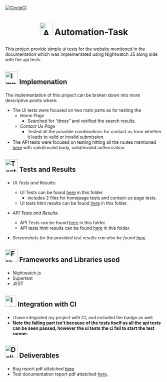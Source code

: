 [![CircleCI](https://dl.circleci.com/status-badge/img/gh/RanaMohamed99/Automation-Task/tree/main.svg?style=svg)](https://dl.circleci.com/status-badge/redirect/gh/RanaMohamed99/Automation-Task/tree/main)

# <p align="center"><img src="https://cdn2.iconfinder.com/data/icons/testing-software-2-filled-outline/128/Testing_Software_2_-_Ps_Style_-_1-08-512.png" width="40" title="Automation-Task"> Automation-Task </p>
This project provide simple ui tests for the website mentioned in the documentation which was implementated using Nightwatch JS along side with the api tests.

## <p align="left"><img src="https://png.pngtree.com/png-vector/20230412/ourmid/pngtree-implementation-flat-icon-vector-png-image_6701398.png" width="40" title="Implemenation"> Implemenation </p>
 The implementation of this project can be broken down into more descriptive points where:
   - The Ui tests were focused on two main parts as for testing the
        - *Home Page*
           - Searched for “dress” and verified the search results.
        - *Contact Us Page*
           - Tested all the possible combinations for contact us form whether it leads to valid or invalid submission.
   - The API tests were focused on testing hitting all the routes mentioned [here](https://www.npmjs.com/package/mock-user-auth?activeTab=readme) with valid/invalid body, 
     valid/invalid authorization.

## <p align="left"><img src="https://www.pngplay.com/wp-content/uploads/6/Exam-Logo-Background-PNG-Image.png" width="40" title="Tests and Results"> Tests and Results </p>
   - *UI Tests and Results*:
        - UI Tests can be found [here](https://github.com/RanaMohamed99/Automation-Task/tree/main/nightwatch/examples/ui-tests) in this folder.
          - includes 2 files for homepage tests and contact-us page tests.
        - UI tests html results can be found [here](https://github.com/RanaMohamed99/Automation-Task/tree/main/tests_output/tests_output_results/uiTestOutput) in this folder.
   - *API Tests and Results*:
        - API Tests can be found [here](https://github.com/RanaMohamed99/Automation-Task/tree/main/nightwatch/api-tests) in this folder.
        - API tests html results can be found [here](https://github.com/RanaMohamed99/Automation-Task/tree/main/tests_output/tests_output_results/apiTestsOutput) in this 
          folder.

   - *Screenshots for the provided test results can also be found [here](https://github.com/RanaMohamed99/Automation-Task/tree/main/tests_output/tests_output_results)*

## <p align="left"><img src="https://gloify.com/wp-content/uploads/2021/06/shopify-2-1210x617.png" width="40" title="Frameworks and Libraries used"> Frameworks and Libraries used </p> 
- Nightwatch js
- Supertest
- JEST

## <p align="left"><img src="https://cdn.iconscout.com/icon/free/png-256/free-circleci-3629946-3031758.png" width="35" title="Integration with CI"> Integration with CI </p>
- I have integrated my project with CI, and included the badge as well.
- **Note the failing part isn't because of the tests itself as all the api tests can be seen passed, however the ui tests the ci fail to start the test runner.**

## <p align="left"><img src="https://www.pngall.com/wp-content/uploads/12/Delivery-Scooter-PNG-Images-HD.png" width="40" title="Deliverables"> Deliverables </p> 
- Bug report pdf attatched [here](https://github.com/RanaMohamed99/Automation-Task/blob/main/PDF/Bug%20reports%20final.pdf).
- Test documentation report pdf attatched [here](https://github.com/RanaMohamed99/Automation-Task/tree/main/PDF).
